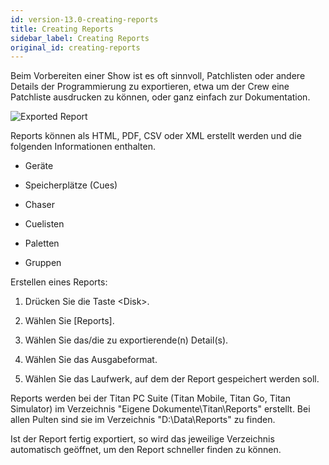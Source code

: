```yaml
---
id: version-13.0-creating-reports
title: Creating Reports
sidebar_label: Creating Reports
original_id: creating-reports
---
```


Beim Vorbereiten einer Show ist es oft sinnvoll, Patchlisten oder andere
Details der Programmierung zu exportieren, etwa um der Crew eine
Patchliste ausdrucken zu können, oder ganz einfach zur Dokumentation.

![Exported Report](/docs/images/Exported-Report.png)

Reports können als HTML, PDF, CSV oder XML erstellt werden und die
folgenden Informationen enthalten.

-   Geräte

-   Speicherplätze (Cues)

-   Chaser

-   Cuelisten

-   Paletten

-   Gruppen

Erstellen eines Reports:

1.  Drücken Sie die Taste \<Disk\>.

2.  Wählen Sie \[Reports\].

3.  Wählen Sie das/die zu exportierende(n) Detail(s).

4.  Wählen Sie das Ausgabeformat.

5.  Wählen Sie das Laufwerk, auf dem der Report gespeichert werden soll.

Reports werden bei der Titan PC Suite (Titan Mobile, Titan Go, Titan
Simulator) im Verzeichnis "Eigene Dokumente\\Titan\\Reports" erstellt. Bei
allen Pulten sind sie im Verzeichnis "D:\\Data\\Reports" zu finden.

Ist der Report fertig exportiert, so wird das jeweilige Verzeichnis
automatisch geöffnet, um den Report schneller finden zu können.

